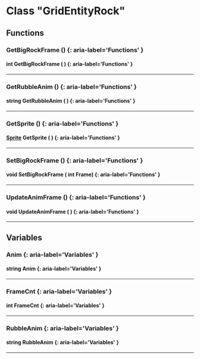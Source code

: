# Class "GridEntityRock"
## Functions
### GetBigRockFrame () {: aria-label='Functions' }
#### int GetBigRockFrame ( )  {: aria-label='Functions' }

___ 
### GetRubbleAnim () {: aria-label='Functions' }
#### string GetRubbleAnim ( )  {: aria-label='Functions' }

___ 
### GetSprite () {: aria-label='Functions' }
####  [Sprite](../Sprite) GetSprite ( )  {: aria-label='Functions' }

___ 
### SetBigRockFrame () {: aria-label='Functions' }
#### void SetBigRockFrame ( int Frame)  {: aria-label='Functions' }

___ 
### UpdateAnimFrame () {: aria-label='Functions' }
#### void UpdateAnimFrame ( )  {: aria-label='Functions' }

___ 
## Variables
### Anim {: aria-label='Variables' }
#### string Anim  {: aria-label='Variables' }

___ 
### FrameCnt {: aria-label='Variables' }
#### int FrameCnt  {: aria-label='Variables' }

___ 
### RubbleAnim {: aria-label='Variables' }
#### string RubbleAnim  {: aria-label='Variables' }

___ 
